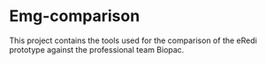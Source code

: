 # Emg-comparison
This project contains the tools used for the comparison of the eRedi prototype against the professional team Biopac.
